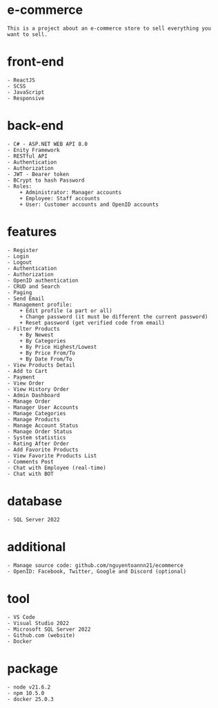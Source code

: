 # e-commerce
    This is a project about an e-commerce store to sell everything you want to sell.
# front-end
    - ReactJS
    - SCSS
    - JavaScript
    - Responsive
# back-end
    - C# - ASP.NET WEB API 8.0
    - Enity Framework
    - RESTful API
    - Authentication
    - Authorization
    - JWT - Bearer token
    - BCrypt to hash Password
    - Roles: 
        + Administrator: Manager accounts
        + Employee: Staff accounts
        + User: Customer accounts and OpenID accounts
# features
    - Register
    - Login
    - Logout
    - Authentication
    - Authorization
    - OpenID authentication
    - CRUD and Search
    - Paging
    - Send Email
    - Management profile:
        + Edit profile (a part or all)
        + Change password (it must be different the current password)
        + Reset password (get verified code from email)
    - Filter Products
        + By Newest
        + By Categories
        + By Price Highest/Lowest
        + By Price From/To
        + By Date From/To
    - View Products Detail
    - Add to Cart
    - Payment
    - View Order
    - View History Order
    - Admin Dashboard
    - Manage Order
    - Manager User Accounts
    - Manage Categories
    - Manage Products
    - Manage Account Status
    - Manage Order Status
    - System statistics
    - Rating After Order
    - Add Favorite Products
    - View Favorite Products List
    - Comments Post
    - Chat with Employee (real-time)
    - Chat with BOT
# database
    - SQL Server 2022
# additional
    - Manage source code: github.com/nguyentoannn21/ecommerce
    - OpenID: Facebook, Twitter, Google and Discord (optional)
# tool
    - VS Code
    - Visual Studio 2022
    - Microsoft SQL Server 2022
    - Github.com (website)
    - Docker
# package
    - node v21.6.2
    - npm 10.5.0
    - docker 25.0.3